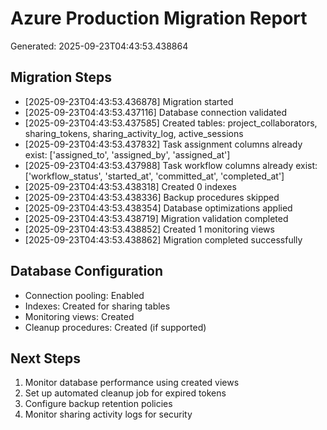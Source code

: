 # Azure Production Migration Report
Generated: 2025-09-23T04:43:53.438864

## Migration Steps

- [2025-09-23T04:43:53.436878] Migration started
- [2025-09-23T04:43:53.437116] Database connection validated
- [2025-09-23T04:43:53.437585] Created tables: project_collaborators, sharing_tokens, sharing_activity_log, active_sessions
- [2025-09-23T04:43:53.437832] Task assignment columns already exist: ['assigned_to', 'assigned_by', 'assigned_at']
- [2025-09-23T04:43:53.437988] Task workflow columns already exist: ['workflow_status', 'started_at', 'committed_at', 'completed_at']
- [2025-09-23T04:43:53.438318] Created 0 indexes
- [2025-09-23T04:43:53.438336] Backup procedures skipped
- [2025-09-23T04:43:53.438354] Database optimizations applied
- [2025-09-23T04:43:53.438719] Migration validation completed
- [2025-09-23T04:43:53.438852] Created 1 monitoring views
- [2025-09-23T04:43:53.438862] Migration completed successfully

## Database Configuration
- Connection pooling: Enabled
- Indexes: Created for sharing tables
- Monitoring views: Created
- Cleanup procedures: Created (if supported)

## Next Steps
1. Monitor database performance using created views
2. Set up automated cleanup job for expired tokens
3. Configure backup retention policies
4. Monitor sharing activity logs for security

